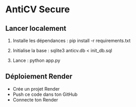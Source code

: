 # AntiCV Secure

## Lancer localement
1. Installe les dépendances :
   pip install -r requirements.txt

2. Initialise la base :
   sqlite3 anticv.db < init_db.sql

3. Lance :
   python app.py

## Déploiement Render
- Crée un projet Render
- Push ce code dans ton GitHub
- Connecte ton Render
